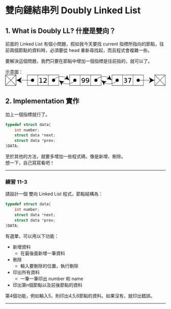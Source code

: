 # 雙向鏈結串列 Doubly Linked List

## 1. What is Doubly LL? 什麼是雙向？

前面的 Linked List 有個小問題，假如我今天要找 current 指標所指向的節點，往前兩個節點的資料時，必須要從 head 重新尋找起，而且程式會複雜一些。

要解決這個問題，我們只要在節點中增加一個指標是往前指的，就可以了。

示意圖：  
![Doubly-linked-list.png](img/Doubly-linked-list.png)

## 2. Implementation 實作

加上一個指標就行了。

```C++
typedef struct data{
    int number;
    struct data *next;
    struct data *prev;
}DATA;
```

至於其他的方法，就要多增加一些程式碼，像是新增、刪除。  
想一下，自己寫寫看吧！

___

### 練習 11-3

請設計一個 雙向 Linked List 程式，節點結構為：
```C++
typedef struct data{
    int number;
    struct data *next;
    struct data *prev;
}DATA;
```

有選單，可以用以下功能：

* 新增資料
	* 在最後面新增一筆資料
* 刪除
	* 輸入要刪除的位置，執行刪除
* 印出所有資料
	* 一筆一筆印出 number 和 name
* 印出第n個節點以及前後節點的資料

第4個功能，例如輸入5，則印出4,5,6節點的資料。如果沒有，就印出錯誤。  
___

